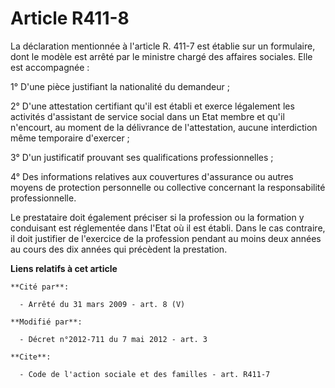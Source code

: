 # Article R411-8

La déclaration mentionnée à l'article R. 411-7 est établie sur un formulaire, dont le modèle est arrêté par le ministre
chargé des affaires sociales. Elle est accompagnée : 

1° D'une pièce justifiant la nationalité du demandeur ; 

2° D'une attestation certifiant qu'il est établi et exerce légalement les activités d'assistant de service social dans un
Etat membre et qu'il n'encourt, au moment de la délivrance de l'attestation, aucune interdiction même temporaire d'exercer ; 

3° D'un justificatif prouvant ses qualifications professionnelles ; 

4° Des informations relatives aux couvertures d'assurance ou autres moyens de protection personnelle ou collective concernant
la responsabilité professionnelle. 

Le prestataire doit également préciser si la profession ou la formation y conduisant est réglementée dans l'Etat où il est
établi. Dans le cas contraire, il doit justifier de l'exercice de la profession pendant au moins deux années au cours des dix
années qui précèdent la prestation.

**Liens relatifs à cet article**

	**Cité par**:

	  - Arrêté du 31 mars 2009 - art. 8 (V)

	**Modifié par**:

	  - Décret n°2012-711 du 7 mai 2012 - art. 3

	**Cite**:

	  - Code de l'action sociale et des familles - art. R411-7
